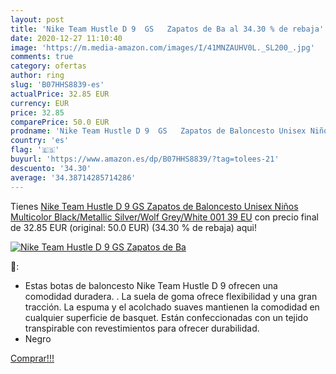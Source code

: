 ```yaml
---
layout: post
title: 'Nike Team Hustle D 9  GS   Zapatos de Ba al 34.30 % de rebaja'
date: 2020-12-27 11:10:40
image: 'https://m.media-amazon.com/images/I/41MNZAUHV0L._SL200_.jpg'
comments: true
category: ofertas
author: ring
slug: 'B07HHS8839-es'
actualPrice: 32.85 EUR
currency: EUR
price: 32.85
comparePrice: 50.0 EUR
prodname: 'Nike Team Hustle D 9  GS   Zapatos de Baloncesto Unisex Niños  Multicolor  Black/Metallic Silver/Wolf Grey/White 001   39 EU'
country: 'es'
flag: '🇪🇸'
buyurl: 'https://www.amazon.es/dp/B07HHS8839/?tag=tolees-21'
descuento: '34.30'
average: '34.38714285714286'
---
```


Tienes [Nike Team Hustle D 9  GS   Zapatos de Baloncesto Unisex Niños  Multicolor  Black/Metallic Silver/Wolf Grey/White 001   39 EU](https://www.amazon.es/dp/B07HHS8839/?tag=tolees-21) con precio final de  32.85 EUR (original: 50.0 EUR) (34.30 %  de rebaja) aqui!

[![Nike Team Hustle D 9  GS   Zapatos de Ba](https://m.media-amazon.com/images/I/41MNZAUHV0L._SL200_.jpg)](https://www.amazon.es/dp/B07HHS8839/?tag=tolees-21)

🔎:

- Estas botas de baloncesto Nike Team Hustle D 9 ofrecen una comodidad duradera. . La suela de goma ofrece flexibilidad y una gran tracción. La espuma y el acolchado suaves mantienen la comodidad en cualquier superficie de basquet. Están confeccionadas con un tejido transpirable con revestimientos para ofrecer durabilidad.
- Negro

[Comprar!!!](https://www.amazon.es/dp/B07HHS8839/?tag=tolees-21)
